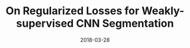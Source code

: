 ---
title: "On Regularized Losses for Weakly-supervised CNN Segmentation"
collection: publications
permalink: /publication/ncloss
date: 2018-03-28
venue: "arXiv:1803.09569"
thumbnail: "regularized-losses.png"
authors: "M. Tang, F. Perazzi, A. Djelouah, I. B. Ayed, C. Schroers, Y. Boykov"
arxiv: https://arxiv.org/abs/1803.09569
data:
---